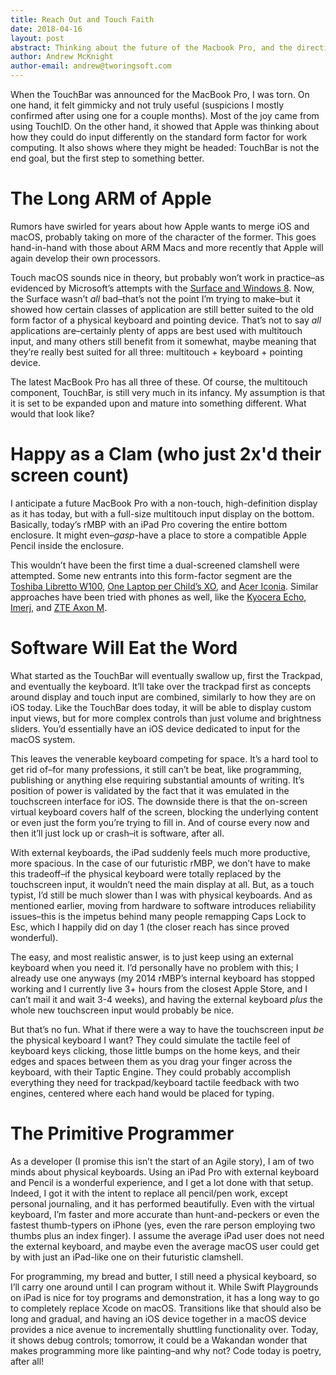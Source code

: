 ```yaml
---
title: Reach Out and Touch Faith
date: 2018-04-16
layout: post
abstract: Thinking about the future of the Macbook Pro, and the direction in which the TouchBar might indicate it's headed.
author: Andrew McKnight
author-email: andrew@tworingsoft.com
---
```


When the TouchBar was announced for the MacBook Pro, I was torn. On one hand, it felt gimmicky and not truly useful (suspicions I mostly confirmed after using one for a couple months). Most of the joy came from using TouchID. On the other hand, it showed that Apple was thinking about how they could do input differently on the standard form factor for work computing. It also shows where they might be headed: TouchBar is not the end goal, but the first step to something better.

# The Long ARM of Apple

Rumors have swirled for years about how Apple wants to merge iOS and macOS, probably taking on more of the character of the former. This goes hand-in-hand with those about ARM Macs and more recently that Apple will again develop their own processors. 

Touch macOS sounds nice in theory, but probably won’t work in practice–as evidenced by Microsoft’s attempts with the [Surface and Windows 8](https://www.nngroup.com/articles/windows-8-disappointing-usability/). Now, the Surface wasn’t *all* bad–that’s not the point I’m trying to make–but it showed how certain classes of application are still better suited to the old form factor of a physical keyboard and pointing device. That’s not to say *all* applications are–certainly plenty of apps are best used with multitouch input, and many others still benefit from it somewhat, maybe meaning that they’re really best suited for all three: multitouch + keyboard + pointing device.

The latest MacBook Pro has all three of these. Of course, the multitouch component, TouchBar, is still very much in its infancy. My assumption is that it is set to be expanded upon and mature into something different. What would that look like?

# Happy as a Clam (who just 2x'd their screen count)

I anticipate a future MacBook Pro with a non-touch, high-definition display as it has today, but with a full-size multitouch input display on the bottom. Basically, today’s rMBP with an iPad Pro covering the entire bottom enclosure. It might even–_gasp_-have a place to store a compatible Apple Pencil inside the enclosure.

This wouldn’t have been the first time a dual-screened clamshell were attempted. Some new entrants into this form-factor segment are the [Toshiba Libretto W100](https://www.engadget.com/2010/06/21/toshiba-libretto-w100-resurrects-the-classic-umpc-brand-with-dua/), [One Laptop per Child’s XO](https://blog.ted.com/xo_laptop_redes/), and [Acer Iconia](https://www.cnet.com/products/acer-6120-dual-screen-touchbook/review/). Similar approaches have been tried with phones as well, like the [Kyocera Echo](https://www.theverge.com/2011/10/26/2509284/kyocera-echo-review), [Imerj](https://www.engadget.com/2011/06/23/prototype-dual-screened-2-in-1-android-smartpad-from-imerj-previ/), and [ZTE Axon M](https://www.theverge.com/circuitbreaker/2017/10/17/16486484/zte-axon-m-dual-screen-phone-announcement-hands-on).

# Software Will Eat the Word

What started as the TouchBar will eventually swallow up, first the Trackpad, and eventually the keyboard. It’ll take over the trackpad first as concepts around display and touch input are combined, similarly to how they are on iOS today. Like the TouchBar does today, it will be able to display custom input views, but for more complex controls than just volume and brightness sliders. You’d essentially have an iOS device dedicated to input for the macOS system.

This leaves the venerable keyboard competing for space. It’s a hard tool to get rid of–for many professions, it still can’t be beat, like programming, publishing or anything else requiring substantial amounts of writing. It’s position of power is validated by the fact that it was emulated in the touchscreen interface for iOS. The downside there is that the on-screen virtual keyboard covers half of the screen, blocking the underlying content or even just the form you’re trying to fill in. And of course every now and then it’ll just lock up or crash–it is software, after all.

With external keyboards, the iPad suddenly feels much more productive, more spacious. In the case of our futuristic rMBP, we don’t have to make this tradeoff–if the physical keyboard were totally replaced by the touchscreen input, it wouldn’t need the main display at all. But, as a touch typist, I’d still be much slower than I was with physical keyboards. And as mentioned earlier, moving from hardware to software introduces reliability issues–this is the impetus behind many people remapping Caps Lock to Esc, which I happily did on day 1 (the closer reach has since proved wonderful).

The easy, and most realistic answer, is to just keep using an external keyboard when you need it. I’d personally have no problem with this; I already use one anyways (my 2014 rMBP’s internal keyboard has stopped working and I currently live 3+ hours from the closest Apple Store, and I can’t mail it and wait 3-4 weeks), and having the external keyboard *plus* the whole new touchscreen input would probably be nice.

But that’s no fun. What if there were a way to have the touchscreen input *be* the physical keyboard I want? They could simulate the tactile feel of keyboard keys clicking, those little bumps on the home keys, and their edges and spaces between them as you drag your finger across the keyboard, with their Taptic Engine. They could probably accomplish everything they need for trackpad/keyboard tactile feedback with two engines, centered where each hand would be placed for typing.

# The Primitive Programmer

As a developer (I promise this isn’t the start of an Agile story), I am of two minds about physical keyboards. Using an iPad Pro with external keyboard and Pencil is a wonderful experience, and I get a lot done with that setup. Indeed, I got it with the intent to replace all pencil/pen work, except personal journaling, and it has performed beautifully. Even with the virtual keyboard, I’m faster and more accurate than hunt-and-peckers or even the fastest thumb-typers on iPhone (yes, even the rare person employing two thumbs plus an index finger). I assume the average iPad user does not need the external keyboard, and maybe even the average macOS user could get by with just an iPad-like one on their futuristic clamshell. 

For programming, my bread and butter, I still need a physical keyboard, so I’ll carry one around until I can program without it. While Swift Playgrounds on iPad is nice for toy programs and demonstration, it has a long way to go to completely replace Xcode on macOS. Transitions like that should also be long and gradual, and having an iOS device together in a macOS device provides a nice avenue to incrementally shuttling functionality over. Today, it shows debug controls; tomorrow, it could be a Wakandan wonder that makes programming more like painting–and why not? Code today is poetry, after all!
